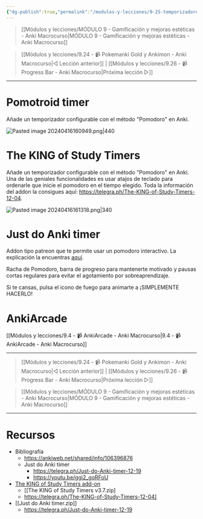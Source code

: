 ```yaml
---
{"dg-publish":true,"permalink":"/modulos-y-lecciones/9-25-temporizadores-y-pomodoros-anki-macrocurso/","noteIcon":"","updated":"2024-05-15T22:20:33.514+02:00"}
---
```



> [[Módulos y lecciones/MÓDULO 9 - Gamificación y mejoras estéticas - Anki Macrocurso\|MÓDULO 9 - Gamificación y mejoras estéticas - Anki Macrocurso]]

> [[Módulos y lecciones/9.24 - 📹 Pokemanki Gold y Ankimon - Anki Macrocurso\|◁ Lección anterior]] |   [[Módulos y lecciones/9.26 - 📹 Progress Bar - Anki Macrocurso\|Próxima lección ▷]]

---

# Pomotroid timer
Añade un temporizador configurable con el método "Pomodoro" en Anki.

![Pasted image 20240416160949.png|440](/img/user/ANEXOS/Pasted%20image%2020240416160949.png)

# The KING of Study Timers
Añade un temporizador configurable con el método "Pomodoro" en Anki. Una de las geniales funcionalidades es usar atajos de teclado para ordenarle que inicie el pomodoro en el tiempo elegido. Toda la información del addon la consigues aquí: https://telegra.ph/The-KING-of-Study-Timers-12-04.

![Pasted image 20240416161318.png|340](/img/user/ANEXOS/Pasted%20image%2020240416161318.png)

# Just do Anki timer
Addon tipo patreon que te permite usar un pomodoro interactivo. La explicación la encuentras [aquí](https://telegra.ph/Just-do-Anki-timer-12-19).

Racha de Pomodoro, barra de progreso para mantenerte motivado y pausas cortas regulares para evitar el agotamiento por sobreaprendizaje.

Si te cansas, pulsa el icono de fuego para animarte a ¡SIMPLEMENTE HACERLO!

# AnkiArcade
[[Módulos y lecciones/9.4 - 📹 AnkiArcade - Anki Macrocurso\|9.4 - 📹 AnkiArcade - Anki Macrocurso]]

---

> [[Módulos y lecciones/9.24 - 📹 Pokemanki Gold y Ankimon - Anki Macrocurso\|◁ Lección anterior]] |  [[Módulos y lecciones/9.26 - 📹 Progress Bar - Anki Macrocurso\|Próxima lección ▷]]

> [[Módulos y lecciones/MÓDULO 9 - Gamificación y mejoras estéticas - Anki Macrocurso\|MÓDULO 9 - Gamificación y mejoras estéticas - Anki Macrocurso]]

---

# Recursos
- Bibliografía
	- https://ankiweb.net/shared/info/106396876
	- Just do Anki timer
		- https://telegra.ph/Just-do-Anki-timer-12-19
		- https://youtu.be/ggi2_goRFoU
- [The KING of Study Timers add-on](https://www.patreon.com/posts/king-of-study-on-36395680)
	- [[The KING of Study Timers  v3.7.zip]
	- https://telegra.ph/The-KING-of-Study-Timers-12-04]
- [[Just do Anki timer.zip]]
	- https://telegra.ph/Just-do-Anki-timer-12-19